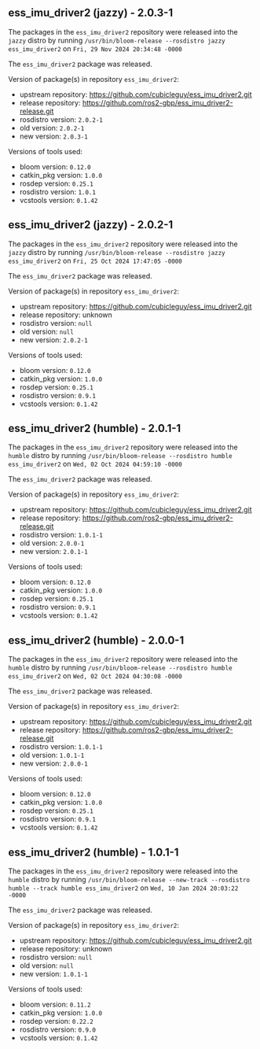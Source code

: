 ## ess_imu_driver2 (jazzy) - 2.0.3-1

The packages in the `ess_imu_driver2` repository were released into the `jazzy` distro by running `/usr/bin/bloom-release --rosdistro jazzy ess_imu_driver2` on `Fri, 29 Nov 2024 20:34:48 -0000`

The `ess_imu_driver2` package was released.

Version of package(s) in repository `ess_imu_driver2`:

- upstream repository: https://github.com/cubicleguy/ess_imu_driver2.git
- release repository: https://github.com/ros2-gbp/ess_imu_driver2-release.git
- rosdistro version: `2.0.2-1`
- old version: `2.0.2-1`
- new version: `2.0.3-1`

Versions of tools used:

- bloom version: `0.12.0`
- catkin_pkg version: `1.0.0`
- rosdep version: `0.25.1`
- rosdistro version: `1.0.1`
- vcstools version: `0.1.42`


## ess_imu_driver2 (jazzy) - 2.0.2-1

The packages in the `ess_imu_driver2` repository were released into the `jazzy` distro by running `/usr/bin/bloom-release --rosdistro jazzy ess_imu_driver2` on `Fri, 25 Oct 2024 17:47:05 -0000`

The `ess_imu_driver2` package was released.

Version of package(s) in repository `ess_imu_driver2`:

- upstream repository: https://github.com/cubicleguy/ess_imu_driver2.git
- release repository: unknown
- rosdistro version: `null`
- old version: `null`
- new version: `2.0.2-1`

Versions of tools used:

- bloom version: `0.12.0`
- catkin_pkg version: `1.0.0`
- rosdep version: `0.25.1`
- rosdistro version: `0.9.1`
- vcstools version: `0.1.42`


## ess_imu_driver2 (humble) - 2.0.1-1

The packages in the `ess_imu_driver2` repository were released into the `humble` distro by running `/usr/bin/bloom-release --rosdistro humble ess_imu_driver2` on `Wed, 02 Oct 2024 04:59:10 -0000`

The `ess_imu_driver2` package was released.

Version of package(s) in repository `ess_imu_driver2`:

- upstream repository: https://github.com/cubicleguy/ess_imu_driver2.git
- release repository: https://github.com/ros2-gbp/ess_imu_driver2-release.git
- rosdistro version: `1.0.1-1`
- old version: `2.0.0-1`
- new version: `2.0.1-1`

Versions of tools used:

- bloom version: `0.12.0`
- catkin_pkg version: `1.0.0`
- rosdep version: `0.25.1`
- rosdistro version: `0.9.1`
- vcstools version: `0.1.42`


## ess_imu_driver2 (humble) - 2.0.0-1

The packages in the `ess_imu_driver2` repository were released into the `humble` distro by running `/usr/bin/bloom-release --rosdistro humble ess_imu_driver2` on `Wed, 02 Oct 2024 04:30:08 -0000`

The `ess_imu_driver2` package was released.

Version of package(s) in repository `ess_imu_driver2`:

- upstream repository: https://github.com/cubicleguy/ess_imu_driver2.git
- release repository: https://github.com/ros2-gbp/ess_imu_driver2-release.git
- rosdistro version: `1.0.1-1`
- old version: `1.0.1-1`
- new version: `2.0.0-1`

Versions of tools used:

- bloom version: `0.12.0`
- catkin_pkg version: `1.0.0`
- rosdep version: `0.25.1`
- rosdistro version: `0.9.1`
- vcstools version: `0.1.42`


## ess_imu_driver2 (humble) - 1.0.1-1

The packages in the `ess_imu_driver2` repository were released into the `humble` distro by running `/usr/bin/bloom-release --new-track --rosdistro humble --track humble ess_imu_driver2` on `Wed, 10 Jan 2024 20:03:22 -0000`

The `ess_imu_driver2` package was released.

Version of package(s) in repository `ess_imu_driver2`:

- upstream repository: https://github.com/cubicleguy/ess_imu_driver2.git
- release repository: unknown
- rosdistro version: `null`
- old version: `null`
- new version: `1.0.1-1`

Versions of tools used:

- bloom version: `0.11.2`
- catkin_pkg version: `1.0.0`
- rosdep version: `0.22.2`
- rosdistro version: `0.9.0`
- vcstools version: `0.1.42`


